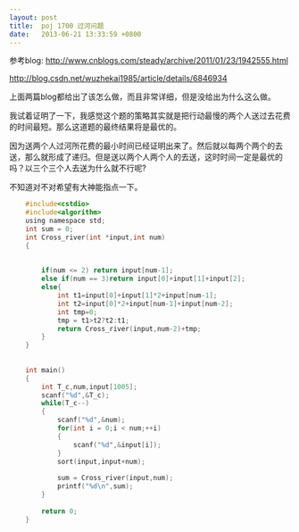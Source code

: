 ```yaml
---
layout: post
title:  poj 1700 过河问题
date:   2013-06-21 13:33:59 +0800
---
```



参考blog:        http://www.cnblogs.com/steady/archive/2011/01/23/1942555.html

http://blog.csdn.net/wuzhekai1985/article/details/6846934


上面两篇blog都给出了该怎么做，而且非常详细，但是没给出为什么这么做。

我试着证明了一下，我感觉这个题的策略其实就是把行动最慢的两个人送过去花费的时间最短。那么这道题的最终结果将是最优的。


因为送两个人过河所花费的最小时间已经证明出来了。然后就以每两个两个的去送，那么就形成了递归。但是送以两个人两个人的去送，这时时间一定是最优的吗？以三个三个人去送为什么就不行呢?


不知道对不对希望有大神能指点一下。

```c
    #include<cstdio>
    #include<algorithm>
    using namespace std;
    int sum = 0;
    int Cross_river(int *input,int num)
    {
     
     
        if(num <= 2) return input[num-1];
        else if(num == 3)return input[0]+input[1]+input[2];
        else{
            int t1=input[0]+input[1]*2+input[num-1];
            int t2=input[0]*2+input[num-1]+input[num-2];
            int tmp=0;
            tmp = t1>t2?t2:t1;
            return Cross_river(input,num-2)+tmp;
        }
    }
     
     
    int main()
    {
        int T_c,num,input[1005];
        scanf("%d",&T_c);
        while(T_c--)
        {
            scanf("%d",&num);
            for(int i = 0;i < num;++i)
            {
                scanf("%d",&input[i]);
            }
            sort(input,input+num);
     
            sum = Cross_river(input,num);
            printf("%d\n",sum);
        }
     
        return 0;
    }

```
